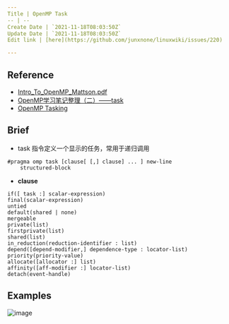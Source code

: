 ```yaml
---
Title | OpenMP Task
-- | --
Create Date | `2021-11-18T08:03:50Z`
Update Date | `2021-11-18T08:03:50Z`
Edit link | [here](https://github.com/junxnone/linuxwiki/issues/220)

---
```

## Reference
- [Intro_To_OpenMP_Mattson.pdf](https://github.com/junxnone/linuxwiki/files/7561048/Intro_To_OpenMP_Mattson.pdf)
- [OpenMP学习笔记整理（二）——task](https://blog.csdn.net/huang_wifi/article/details/116047794)
- [OpenMP Tasking](https://openmp.org/wp-content/uploads/sc15-openmp-CT-MK-tasking.pdf)


## Brief
- task 指令定义一个显示的任务，常用于递归调用

```
#pragma omp task [clause[ [,] clause] ... ] new-line 
    structured-block
```
- **clause**
```
if([ task :] scalar-expression) 
final(scalar-expression) 
untied 
default(shared | none) 
mergeable 
private(list) 
firstprivate(list) 
shared(list) 
in_reduction(reduction-identifier : list) 
depend([depend-modifier,] dependence-type : locator-list) 
priority(priority-value) 
allocate([allocator :] list) 
affinity([aff-modifier :] locator-list) 
detach(event-handle)
```


## Examples

![image](https://user-images.githubusercontent.com/2216970/142374936-b03509a7-b626-4a8a-a3ed-ca68ae2c85cc.png)

